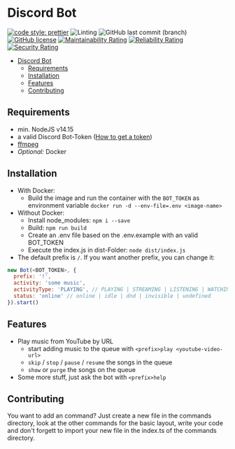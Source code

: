 # Discord Bot

[![code style: prettier](https://img.shields.io/badge/code_style-prettier-ff69b4.svg?style=flat-square)](https://github.com/prettier/prettier)
![Linting](https://github.com/UsingPython/DiscordBot/workflows/Linting/badge.svg?branch=develop&event=push)
![GitHub last commit (branch)](https://img.shields.io/github/last-commit/UsingPython/DiscordBot/master)
[![GitHub license](https://img.shields.io/github/license/UsingPython/DiscordBot)](https://github.com/UsingPython/DiscordBot/blob/master/LICENSE)
[![Maintainability Rating](https://sonarcloud.io/api/project_badges/measure?project=UsingPython_DiscordBot&metric=sqale_rating)](https://sonarcloud.io/dashboard?id=UsingPython_DiscordBot)
[![Reliability Rating](https://sonarcloud.io/api/project_badges/measure?project=UsingPython_DiscordBot&metric=reliability_rating)](https://sonarcloud.io/dashboard?id=UsingPython_DiscordBot)
[![Security Rating](https://sonarcloud.io/api/project_badges/measure?project=UsingPython_DiscordBot&metric=security_rating)](https://sonarcloud.io/dashboard?id=UsingPython_DiscordBot)

- [Discord Bot](#discord-bot)
  - [Requirements](#requirements)
  - [Installation](#installation)
  - [Features](#features)
  - [Contributing](#contributing)

## Requirements

- min. NodeJS v14.15
- a valid Discord Bot-Token ([How to get a token](https://github.com/reactiflux/discord-irc/wiki/Creating-a-discord-bot-&-getting-a-token))
- [ffmpeg](https://www.ffmpeg.org)
- _Optional:_ Docker

## Installation

- With Docker:
  - Build the image and run the container with the `BOT_TOKEN` as environment variable `docker run -d --env-file=.env <image-name>`
- Without Docker:
  - Install node_modules: `npm i --save`
  - Build: `npm run build`
  - Create an .env file based on the .env.example with an valid BOT_TOKEN
  - Execute the index.js in dist-Folder: `node dist/index.js`
- The default prefix is `/`. If you want another prefix, you can change it:

```js
new Bot(<BOT_TOKEN>, {
  prefix: '!',
  activity: 'some music',
  activityType: 'PLAYING', // PLAYING | STREAMING | LISTENING | WATCHING | CUSTOM_STATUS | COMPETING
  status: 'online' // online | idle | dnd | invisible | undefined
}).start()
```

## Features

- Play music from YouTube by URL
  - start adding music to the queue with `<prefix>play <youtube-video-url>`
  - `skip` / `stop` / `pause` / `resume` the songs in the queue
  - `show` or `purge` the songs on the queue
- Some more stuff, just ask the bot with `<prefix>help`

## Contributing

You want to add an command?
Just create a new file in the commands directory, look at the other commands for the basic layout, write your code and don't forgett to import your new file in the index.ts of the commands directory.

